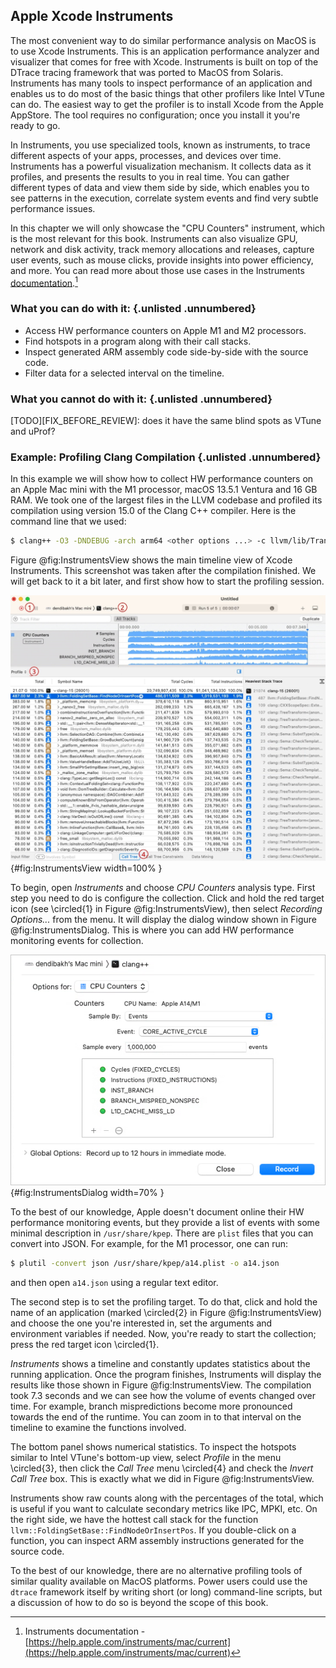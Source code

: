 ## Apple Xcode Instruments

The most convenient way to do similar performance analysis on MacOS is to use Xcode Instruments. This is an application performance analyzer and visualizer that comes for free with Xcode. Instruments is built on top of the DTrace tracing framework that was ported to MacOS from Solaris. Instruments has many tools to inspect performance of an application and enables us to do most of the basic things that other profilers like Intel VTune can do. The easiest way to get the profiler is to install Xcode from the Apple AppStore. The tool requires no configuration; once you install it you're ready to go.

In Instruments, you use specialized tools, known as instruments, to trace different aspects of your apps, processes, and devices over time. Instruments has a powerful visualization mechanism. It collects data as it profiles, and presents the results to you in real time. You can gather different types of data and view them side by side, which enables you to see patterns in the execution, correlate system events and find very subtle performance issues. 

In this chapter we will only showcase the "CPU Counters" instrument, which is the most relevant for this book. Instruments can also visualize GPU, network and disk activity, track memory allocations and releases, capture user events, such as mouse clicks, provide insights into power efficiency, and more. You can read more about those use cases in the Instruments [documentation](https://help.apple.com/instruments/mac/current).[^1]

### What you can do with it: {.unlisted .unnumbered}

- Access HW performance counters on Apple M1 and M2 processors.
- Find hotspots in a program along with their call stacks.
- Inspect generated ARM assembly code side-by-side with the source code.
- Filter data for a selected interval on the timeline.

### What you cannot do with it: {.unlisted .unnumbered}

[TODO][FIX_BEFORE_REVIEW]: does it have the same blind spots as VTune and uProf?

### Example: Profiling Clang Compilation {.unlisted .unnumbered}

In this example we will show how to collect HW performance counters on an Apple Mac mini with the M1 processor, macOS 13.5.1 Ventura and 16 GB RAM. We took one of the largest files in the LLVM codebase and profiled its compilation using version 15.0 of the Clang C++ compiler. Here is the command line that we used:

```bash
$ clang++ -O3 -DNDEBUG -arch arm64 <other options ...> -c llvm/lib/Transforms/Vectorize/LoopVectorize.cpp
```

Figure @fig:InstrumentsView shows the main timeline view of Xcode Instruments. This screenshot was taken after the compilation finished. We will get back to it a bit later, and first show how to start the profiling session.

![Xcode Instruments: timeline and statistics panels.](../../img/perf-tools/XcodeInstrumentsView.jpg){#fig:InstrumentsView width=100% }

To begin, open *Instruments* and choose *CPU Counters* analysis type. First step you need to do is configure the collection. Click and hold the red target icon (see \circled{1} in Figure @fig:InstrumentsView), then select *Recording Options...* from the menu. It will display the dialog window shown in Figure @fig:InstrumentsDialog. This is where you can add HW performance monitoring events for collection.

![Xcode Instruments: CPU Counters options.](../../img/perf-tools/XcodeInstrumentsDialog.png){#fig:InstrumentsDialog width=70% }

To the best of our knowledge, Apple doesn't document online their HW performance monitoring events, but they provide a list of events with some minimal description in `/usr/share/kpep`. There are `plist` files that you can convert into JSON. For example, for the M1 processor, one can run:

```bash
$ plutil -convert json /usr/share/kpep/a14.plist -o a14.json
```

and then open `a14.json` using a regular text editor.

The second step is to set the profiling target. To do that, click and hold the name of an application (marked \circled{2} in Figure @fig:InstrumentsView) and choose the one you're interested in, set the arguments and environment variables if needed. Now, you're ready to start the collection; press the red target icon \circled{1}.

*Instruments* shows a timeline and constantly updates statistics about the running application. Once the program finishes, Instruments will display the results like those shown in Figure @fig:InstrumentsView. The compilation took 7.3 seconds and we can see how the volume of events changed over time. For example, branch mispredictions become more pronounced towards the end of the runtime. You can zoom in to that interval on the timeline to examine the functions involved.

The bottom panel shows numerical statistics. To inspect the hotspots similar to Intel VTune's bottom-up view, select *Profile* in the menu \circled{3}, then click the *Call Tree* menu \circled{4} and check the *Invert Call Tree* box. This is exactly what we did in Figure @fig:InstrumentsView.

Instruments show raw counts along with the percentages of the total, which is useful if you want to calculate secondary metrics like IPC, MPKI, etc. On the right side, we have the hottest call stack for the function `llvm::FoldingSetBase::FindNodeOrInsertPos`. If you double-click on a function, you can inspect ARM assembly instructions generated for the source code.

To the best of our knowledge, there are no alternative profiling tools of similar quality available on MacOS platforms. Power users could use the `dtrace` framework itself by writing short (or long) command-line scripts, but a discussion of how to do so is beyond the scope of this book.

[^1]: Instruments documentation - [https://help.apple.com/instruments/mac/current](https://help.apple.com/instruments/mac/current)